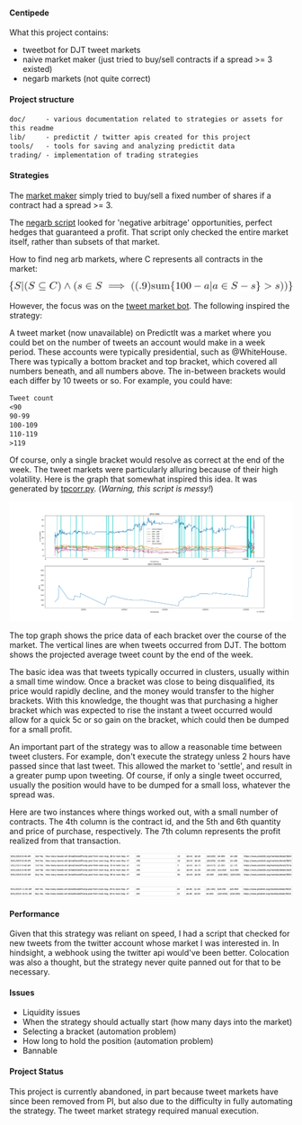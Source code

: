 #### Centipede

What this project contains:

- tweetbot for DJT tweet markets 
- naive market maker (just tried to buy/sell contracts if a spread >= 3 existed)
- negarb markets (not quite correct)

#### Project structure

```
doc/     - various documentation related to strategies or assets for this readme
lib/     - predictit / twitter apis created for this project
tools/   - tools for saving and analyzing predictit data
trading/ - implementation of trading strategies
```

#### Strategies

The [market maker](https://github.com/capricorn/centipede/blob/master/trading/arbbot.py) 
simply tried to buy/sell a fixed number of shares if a contract
had a spread >= 3. 

The [negarb script](https://github.com/capricorn/centipede/blob/master/trading/negbot.py) 
looked for 'negative arbitrage' opportunities,
perfect hedges that guaranteed a profit. That script only checked the
entire market itself, rather than subsets of that market.

How to find neg arb markets, where C represents all contracts in the market:

![](doc/negarb.png)

However, the focus was on the [tweet market bot](https://github.com/capricorn/centipede/blob/master/trading/tweetbuy.py).
The following inspired the strategy:

A tweet market (now unavailable) on PredictIt was a market where you could bet
on the number of tweets an account would make in a week period.
These accounts were typically presidential, such as @WhiteHouse.
There was typically a bottom bracket and top bracket, which covered
all numbers beneath, and all numbers above. The in-between brackets would
each differ by 10 tweets or so. For example, you could have:

```
Tweet count
<90
90-99
100-109
110-119
>119
```

Of course, only a single bracket would resolve as correct at the end of the week.
The tweet markets were particularly alluring because of their high volatility.
Here is the graph that somewhat inspired this idea. It was generated by 
[tpcorr.py](). (*Warning, this script is messy!*)

![](doc/analysis.png)

The top graph shows the price data of each bracket over
the course of the market. The vertical lines are when tweets
occurred from DJT. The bottom shows the projected average tweet
count by the end of the week.

The basic idea was that tweets typically occurred in clusters,
usually within a small time window. Once a bracket was close
to being disqualified, its price would rapidly decline, and the
money would transfer to the higher brackets. With this knowledge,
the thought was that purchasing a higher bracket which was
expected to rise the instant a tweet occurred would allow for a quick
5c or so gain on the bracket, which could then be dumped for a small profit.

An important part of the strategy was to allow a reasonable time between tweet
clusters. For example, don't execute the strategy unless 2 hours have passed
since that last tweet. This allowed the market to 'settle', and result in a greater
pump upon tweeting. Of course, if only a single tweet occurred, usually the position
would have to be dumped for a small loss, whatever the spread was.

Here are two instances where things worked out, with a small number of
contracts. The 4th column is the contract id, and the 5th and 6th quantity
and price of purchase, respectively. The 7th column represents the profit
realized from that transaction.

![](doc/trade_1.png)

![](doc/trade_2.png)

#### Performance

Given that this strategy was reliant on speed, I had a script that checked for
new tweets from the twitter account whose market I was interested in. In hindsight,
a webhook using the twitter api would've been better. Colocation was also a thought,
but the strategy never quite panned out for that to be necessary.

#### Issues

- Liquidity issues
- When the strategy should actually start (how many days into the market)
- Selecting a bracket (automation problem)
- How long to hold the position (automation problem)
- Bannable

#### Project Status

This project is currently abandoned, in part because tweet markets have since been removed from PI,
but also due to the difficulty in fully automating the strategy. The tweet market strategy required manual
execution.
